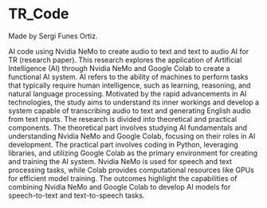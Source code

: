# TR_Code

Made by Sergi Funes Ortiz.

AI code using Nvidia NeMo to create audio to text and text to audio AI for TR (research paper).
This research explores the application of Artificial Intelligence (AI) through Nvidia
NeMo and Google Colab to create a functional AI system. AI refers to the ability of
machines to perform tasks that typically require human intelligence, such as
learning, reasoning, and natural language processing. Motivated by the rapid
advancements in AI technologies, the study aims to understand its inner workings
and develop a system capable of transcribing audio to text and generating English audio from text inputs.
The research is divided into theoretical and practical components. The theoretical
part involves studying AI fundamentals and understanding Nvidia NeMo and Google
Colab, focusing on their roles in AI development. The practical part involves coding
in Python, leveraging libraries, and utilizing Google Colab as the primary
environment for creating and training the AI system. Nvidia NeMo is used for speech
and text processing tasks, while Colab provides computational resources like GPUs
for efficient model training.
The outcomes highlight the capabilities of combining Nvidia NeMo and Google Colab
to develop AI models for speech-to-text and text-to-speech tasks.
